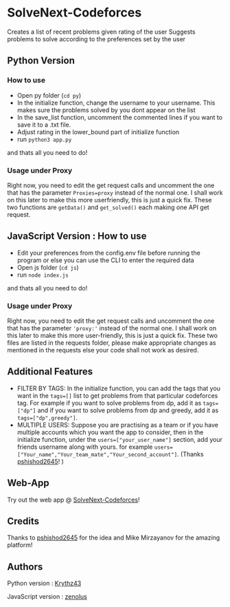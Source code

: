 # SolveNext-Codeforces

Creates a list of recent problems given rating of the user
Suggests problems to solve according to the preferences set by the user

## Python Version

### How to use

- Open py folder (```cd py```)
- In the initialize function, change the username to your username. This makes sure the problems solved by you dont appear on the list
- In the save_list function, uncomment the commented lines if you want to save it to a .txt file.
- Adjust rating in the lower_bound part of initialize function
- run ```python3 app.py```

and thats all you need to do!

### Usage under Proxy

Right now, you need to edit the get request calls and uncomment the one that has the parameter ```Proxies=proxy``` instead of the normal one. I shall work on this later to make this more userfriendly, this is just a quick fix. These two functions are ```getData()``` and ```get_solved()``` each making one API get request.

## JavaScript Version : How to use

- Edit your preferences from the config.env file before running the program or else you can use the CLI to enter the required data
- Open js folder (```cd js```)
- run ```node index.js```

and thats all you need to do!

### Usage under Proxy

Right now, you need to edit the get request calls and uncomment the one that has the parameter ```'proxy:'``` instead of the normal one. I shall work on this later to make this more user-friendly, this is just a quick fix. These two files are listed in the requests folder, please make appropriate changes as mentioned in the requests else your code shall not work as desired.

## Additional Features

- FILTER BY TAGS: In the initialize function, you can add the tags that you want in the ```tags=[]``` list to get problems from that particular codeforces tag. For example if you want to solve problems from dp, add it as ```tags=["dp"]``` and if you want to solve problems from dp and greedy, add it as ```tags=["dp",greedy"]```.
- MULTIPLE USERS: Suppose you are practising as a team or if you have multiple accounts which you want the app to consider, then in the initialize function, under the ```users=["your_user_name"]``` section, add your friends username along with yours. for example ```users=["Your_name","Your_team_mate","Your_second_account"]```. (Thanks [pshishod2645](codeforces.com/profile/pshishod2645)! )

## Web-App

Try out the web app @ [SolveNext-Codeforces](https://zenolus.github.io/solvenext/)!

## Credits

Thanks to [pshishod2645](codeforces.com/profile/pshishod2645) for the idea and Mike Mirzayanov for the amazing platform!

## Authors

Python version      : [Krythz43](https://github.com/Krythz43)

JavaScript version  : [zenolus](https://github.com/zenolus)
